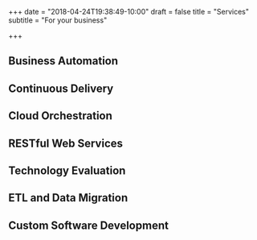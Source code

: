 +++
date = "2018-04-24T19:38:49-10:00"
draft = false
title = "Services"
subtitle = "For your business"

+++

## Business Automation
## Continuous Delivery
## Cloud Orchestration
## RESTful Web Services
## Technology Evaluation
## ETL and Data Migration
## Custom Software Development
